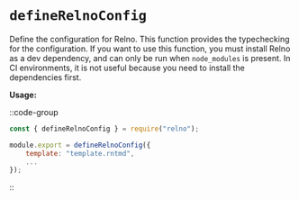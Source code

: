 # `defineRelnoConfig`

Define the configuration for Relno. This function provides the typechecking for the configuration. If you want to use this function, you must install Relno as a dev dependency, and can only be run when `node_modules` is present. In CI environments, it is not useful because you need to install the dependencies first.

**Usage:**

::code-group
```javascript [JavaScript]
const { defineRelnoConfig } = require("relno");

module.export = defineRelnoConfig({
    template: "template.rntmd",
    ...
});
```
::
